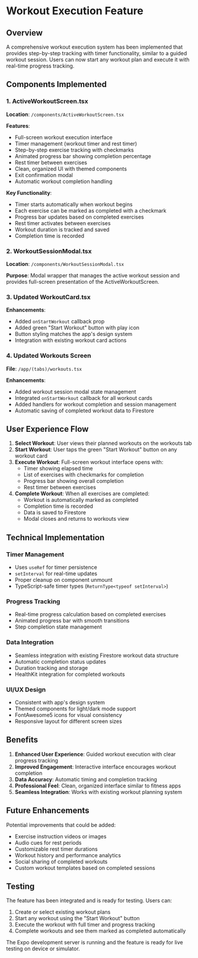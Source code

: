 # Workout Execution Feature

## Overview
A comprehensive workout execution system has been implemented that provides step-by-step tracking with timer functionality, similar to a guided workout session. Users can now start any workout plan and execute it with real-time progress tracking.

## Components Implemented

### 1. ActiveWorkoutScreen.tsx
**Location**: `/components/ActiveWorkoutScreen.tsx`

**Features**:
- Full-screen workout execution interface
- Timer management (workout timer and rest timer)
- Step-by-step exercise tracking with checkmarks
- Animated progress bar showing completion percentage
- Rest timer between exercises
- Clean, organized UI with themed components
- Exit confirmation modal
- Automatic workout completion handling

**Key Functionality**:
- Timer starts automatically when workout begins
- Each exercise can be marked as completed with a checkmark
- Progress bar updates based on completed exercises
- Rest timer activates between exercises
- Workout duration is tracked and saved
- Completion time is recorded

### 2. WorkoutSessionModal.tsx
**Location**: `/components/WorkoutSessionModal.tsx`

**Purpose**: Modal wrapper that manages the active workout session and provides full-screen presentation of the ActiveWorkoutScreen.

### 3. Updated WorkoutCard.tsx
**Enhancements**:
- Added `onStartWorkout` callback prop
- Added green "Start Workout" button with play icon
- Button styling matches the app's design system
- Integration with existing workout card actions

### 4. Updated Workouts Screen
**File**: `/app/(tabs)/workouts.tsx`

**Enhancements**:
- Added workout session modal state management
- Integrated `onStartWorkout` callback for all workout cards
- Added handlers for workout completion and session management
- Automatic saving of completed workout data to Firestore

## User Experience Flow

1. **Select Workout**: User views their planned workouts on the workouts tab
2. **Start Workout**: User taps the green "Start Workout" button on any workout card
3. **Execute Workout**: Full-screen workout interface opens with:
   - Timer showing elapsed time
   - List of exercises with checkmarks for completion
   - Progress bar showing overall completion
   - Rest timer between exercises
4. **Complete Workout**: When all exercises are completed:
   - Workout is automatically marked as completed
   - Completion time is recorded
   - Data is saved to Firestore
   - Modal closes and returns to workouts view

## Technical Implementation

### Timer Management
- Uses `useRef` for timer persistence
- `setInterval` for real-time updates
- Proper cleanup on component unmount
- TypeScript-safe timer types (`ReturnType<typeof setInterval>`)

### Progress Tracking
- Real-time progress calculation based on completed exercises
- Animated progress bar with smooth transitions
- Step completion state management

### Data Integration
- Seamless integration with existing Firestore workout data structure
- Automatic completion status updates
- Duration tracking and storage
- HealthKit integration for completed workouts

### UI/UX Design
- Consistent with app's design system
- Themed components for light/dark mode support
- FontAwesome5 icons for visual consistency
- Responsive layout for different screen sizes

## Benefits

1. **Enhanced User Experience**: Guided workout execution with clear progress tracking
2. **Improved Engagement**: Interactive interface encourages workout completion
3. **Data Accuracy**: Automatic timing and completion tracking
4. **Professional Feel**: Clean, organized interface similar to fitness apps
5. **Seamless Integration**: Works with existing workout planning system

## Future Enhancements

Potential improvements that could be added:
- Exercise instruction videos or images
- Audio cues for rest periods
- Customizable rest timer durations
- Workout history and performance analytics
- Social sharing of completed workouts
- Custom workout templates based on completed sessions

## Testing

The feature has been integrated and is ready for testing. Users can:
1. Create or select existing workout plans
2. Start any workout using the "Start Workout" button
3. Execute the workout with full timer and progress tracking
4. Complete workouts and see them marked as completed automatically

The Expo development server is running and the feature is ready for live testing on device or simulator.
